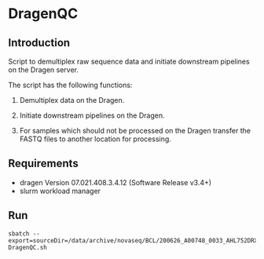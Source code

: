 # DragenQC

## Introduction

Script to demultiplex raw sequence data and initiate downstream pipelines on the Dragen server.

The script has the following functions:

1) Demultiplex data on the Dragen.

2) Initiate downstream pipelines on the Dragen.

3) For samples which should not be processed on the Dragen transfer the FASTQ files to another location for processing.


## Requirements

- dragen Version 07.021.408.3.4.12 (Software Release v3.4+)
- slurm workload manager

## Run

```
sbatch --export=sourceDir=/data/archive/novaseq/BCL/200626_A00748_0033_AHL752DRXX DragenQC.sh

```
